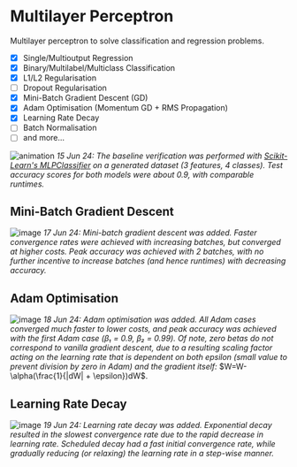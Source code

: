 # Multilayer Perceptron

Multilayer perceptron to solve classification and regression problems.

- [x] Single/Multioutput Regression
- [x] Binary/Multilabel/Multiclass Classification
- [x] L1/L2 Regularisation
- [ ] Dropout Regularisation
- [x] Mini-Batch Gradient Descent (GD)
- [x] Adam Optimisation (Momentum GD + RMS Propagation)
- [x] Learning Rate Decay
- [ ] Batch Normalisation
- [ ] and more...

![animation](https://github.com/obdwinston/Multilayer-Perceptron/assets/104728656/d9d2cff9-ec53-461d-b136-94a981ca94f3)
_15 Jun 24: The baseline verification was performed with [Scikit-Learn's MLPClassifier](https://scikit-learn.org/stable/modules/generated/sklearn.neural_network.MLPClassifier.html) on a generated dataset (3 features, 4 classes). Test accuracy scores for both models were about 0.9, with comparable runtimes._

## Mini-Batch Gradient Descent

![image](https://github.com/obdwinston/Multilayer-Perceptron/assets/104728656/bb37e703-9f05-4672-8529-b942421f624b)
_17 Jun 24: Mini-batch gradient descent was added. Faster convergence rates were achieved with increasing batches, but converged at higher costs. Peak accuracy was achieved with 2 batches, with no further incentive to increase batches (and hence runtimes) with decreasing accuracy._

## Adam Optimisation

![image](https://github.com/obdwinston/Multilayer-Perceptron/assets/104728656/75c77fe2-5834-4f3d-bd87-aa01ea922d87)
_18 Jun 24: Adam optimisation was added. All Adam cases converged much faster to lower costs, and peak accuracy was achieved with the first Adam case (β₁ = 0.9, β₂ = 0.99). Of note, zero betas do not correspond to vanilla gradient descent, due to a resulting scaling factor acting on the learning rate that is dependent on both epsilon (small value to prevent division by zero in Adam) and the gradient itself:_ $W=W-\alpha(\frac{1}{|dW| + \epsilon})dW$.

## Learning Rate Decay

![image](https://github.com/obdwinston/Multilayer-Perceptron/assets/104728656/2e5764f1-a424-42d3-9b6d-26a3d011bbcb)
_19 Jun 24: Learning rate decay was added. Exponential decay resulted in the slowest convergence rate due to the rapid decrease in learning rate. Scheduled decay had a fast initial convergence rate, while gradually reducing (or relaxing) the learning rate in a step-wise manner._
